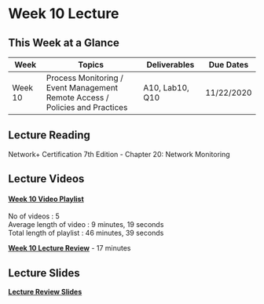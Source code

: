 # Week 10 Lecture

## This Week at a Glance

| Week | Topics |  Deliverables | Due Dates |
| --- | --- | --- | --- |
| Week 10 | Process Monitoring / Event Management <br> Remote Access / Policies and Practices | A10, Lab10, Q10 | 11/22/2020 |

## Lecture Reading

Network+ Certification 7th Edition - Chapter 20: Network Monitoring

## Lecture Videos

#### [Week 10 Video Playlist](https://www.youtube.com/playlist?list=PLuUSWzFVaPpv_c4lNYxJLZZ-aFiru1JQF) <br>
No of videos : 5 <br>
Average length of video : 9 minutes, 19 seconds<br>
Total length of playlist : 46 minutes, 39 seconds<br>

**[Week 10 Lecture Review](https://uri.techsmithrelay.com/ODb9)** - 17 minutes


## Lecture Slides

**[Lecture Review Slides](week10-lecture-notes.pdf)**
